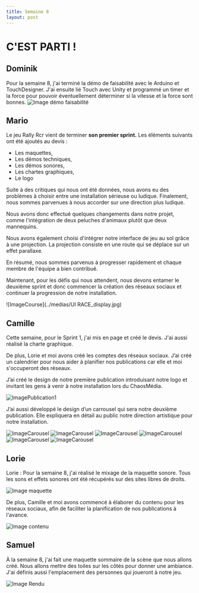 ```yaml
---
title: Semaine 8
layout: post
---
```





#  C'EST PARTI !
## Dominik
 Pour la semaine 8, j'ai terminé la démo de faisabilité avec le Arduino et TouchDesigner. J'ai ensuite lié Touch avec Unity et programmé un timer et la force pour pouvoir éventuellement déterminer si la vitesse et la force sont bonnes.
![Image démo faisabilité](../medias/demo_semaine8.jpg)


## Mario
 Le jeu Rally Rcr vient de terminer **son premier sprint.** Les éléments suivants ont été ajoutés au devis :

- Les maquettes,
- Les démos techniques,
- Les démos sonores,
- Les chartes graphiques,
- Le logo

Suite à des critiques qui nous ont été données, nous avons eu des problèmes à choisir entre une installation sérieuse ou ludique. Finalement, nous sommes parvenues à nous accorder sur une direction plus ludique.

Nous avons donc effectué quelques changements dans notre projet, comme l'intégration de deux peluches d'animaux plutôt que deux mannequins.

Nous avons également choisi d'intégrer notre interface de jeu au sol grâce à une projection. La projection consiste en une route qui se déplace sur un effet parallaxe.

En résumé, nous sommes parvenus à progresser rapidement et chaque membre de l'équipe a bien contribué.

Maintenant, pour les défis qui nous attendent, nous devons entamer le deuxième sprint et donc commencer la création des réseaux sociaux et continuer la progression de notre installation.

![ImageCourse](../medias/UI RACE_display.jpg)


## Camille

Cette semaine, pour le Sprint 1, j'ai mis en page et créé le devis. J'ai aussi réalisé la charte graphique.

De plus, Lorie et moi avons créé les comptes des réseaux sociaux. J’ai créé un calendrier pour nous aider à planifier nos publications car elle et moi s'occuperont des réseaux.

J’ai créé le design de notre première publication introduisant notre logo et invitant les gens à venir à notre installation lors du ChaosMédia.

![ImagePublication1](../medias/post1.png)

J’ai aussi développé le design d’un carrousel qui sera notre deuxième publication. Elle expliquera en détail au public notre direction artistique pour notre installation.

![ImageCarousel](../medias/carousel1.png)
![ImageCarousel](../medias/carousel2.png)
![ImageCarousel](../medias/carousel3.png)
![ImageCarousel](../medias/carousel4.png)
![ImageCarousel](../medias/carousel5.png)
![ImageCarousel](../medias/carousel6.png)



## Lorie 

Lorie : Pour la semaine 8, j'ai réalisé le mixage de la maquette sonore. Tous les sons et effets sonores ont été récupérés sur des sites libres de droits. 

![Image maquette](../medias/maquette_sonore.png)

De plus, Camille et moi avons commencé à élaborer du contenu pour les réseaux sociaux, afin de faciliter la planification de nos publications à l'avance.

![Image contenu](../medias/contenu_reseaux.png)

## Samuel

À la semaine 8, j'ai fait une maquette sommaire de la scène que nous allons créé. Nous allons mettre des toiles sur les côtés pour donner une ambiance. J'ai définis aussi l'emplacement des personnes qui joueront à notre jeu.

![Image Rendu](../medias/render01.png)